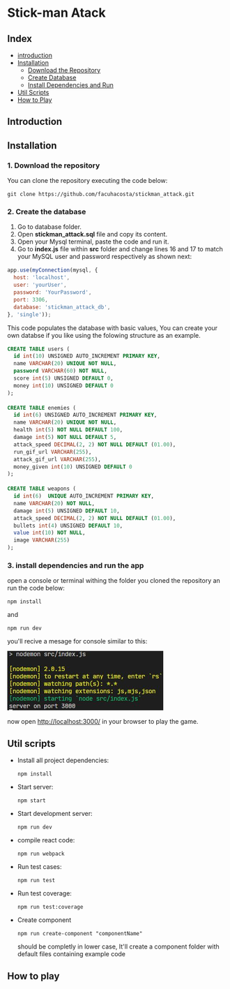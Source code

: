 # Stick-man Atack

## Index

- [introduction](#introduction)
- [Installation](#installation)
    - [Download the Repository](#1-download-the-repository)
    - [Create Database](#2-create-the-database)
    - [Install Dependencies and Run](#3-install-dependencies-and-run-the-app)
- [Util Scripts](#util-scripts)
- [How to Play](#how-to-play)

## Introduction


## Installation

### 1. Download the repository
You can clone the repository executing the code below:
```git
git clone https://github.com/facuhacosta/stickman_attack.git
```
### 2. Create the database

1. Go to database folder.
2. Open **stickman_attack.sql** file and copy its content.
3. Open your Mysql terminal, paste the code and run it.
4. Go to **index.js** file within **src** folder and change lines 16 and 17 to match your MySQL user and password respectively as shown next:

```js
app.use(myConnection(mysql, {
  host: 'localhost',
  user: 'yourUser',
  password: 'YourPassword',
  port: 3306,
  database: 'stickman_attack_db',
}, 'single'));
```

This code populates the database with basic values, You can create your own databse if you like using the folowing structure as an example.

```sql
CREATE TABLE users (
  id int(10) UNSIGNED AUTO_INCREMENT PRIMARY KEY,
  name VARCHAR(20) UNIQUE NOT NULL,
  password VARCHAR(60) NOT NULL,
  score int(5) UNSIGNED DEFAULT 0,
  money int(10) UNSIGNED DEFAULT 0
);

CREATE TABLE enemies (
  id int(6) UNSIGNED AUTO_INCREMENT PRIMARY KEY,
  name VARCHAR(20) UNIQUE NOT NULL,
  health int(5) NOT NULL DEFAULT 100,
  damage int(5) NOT NULL DEFAULT 5,
  attack_speed DECIMAL(2, 2) NOT NULL DEFAULT (01.00),
  run_gif_url VARCHAR(255),
  attack_gif_url VARCHAR(255),
  money_given int(10) UNSIGNED DEFAULT 0
);

CREATE TABLE weapons (
  id int(6)  UNIQUE AUTO_INCREMENT PRIMARY KEY,
  name VARCHAR(20) NOT NULL,
  damage int(5) UNSIGNED DEFAULT 10,
  attack_speed DECIMAL(2, 2) NOT NULL DEFAULT (01.00),
  bullets int(4) UNSIGNED DEFAULT 10,
  value int(10) NOT NULL,
  image VARCHAR(255)
);
```
### 3. install dependencies and run the app
open a console or terminal withing the folder you cloned the repository an run the code below:

```node
npm install
```
and
```node
npm run dev
```
you'll recive a mesage for console similar to this:

![server started](./src/public/assets/server_started.JPG)

now open [http://localhost:3000/](http://localhost:3000/) in your browser to play the game.

## Util scripts

* Install all project dependencies:
    ```node
    npm install
    ```
* Start server:
    ```node
    npm start
    ```
* Start development server:
    ```node
    npm run dev
    ```
* compile react code:
    ```node
    npm run webpack
    ```
* Run test cases:
    ```node
    npm run test
    ```
* Run test coverage:
    ```node
    npm run test:coverage
    ```
* Create component
    ```node
    npm run create-component "componentName"
    ```
    should be completly in lower case, It'll create a component folder with default files containing example code

## How to play